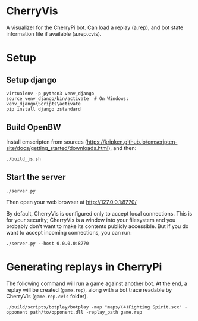 # CherryVis
A visualizer for the CherryPi bot. Can load a replay (a.rep), and bot state
information file if available (a.rep.cvis).

# Setup
## Setup django
```
virtualenv -p python3 venv_django
source venv_django/bin/activate  # On Windows: venv_django\Scripts\activate
pip install django zstandard
```

## Build OpenBW
Install emscripten from sources (https://kripken.github.io/emscripten-site/docs/getting_started/downloads.html), and then:
```
./build_js.sh
```

## Start the server
```
./server.py
```
Then open your web browser at http://127.0.0.1:8770/

By default, CherryVis is configured only to accept local connections. This is for your security; CherryVis is a window into your filesystem and you probably don't want to make its contents publicly accessible. But if you do want to accept incoming connections, you can run:
```
./server.py --host 0.0.0.0:8770
```

# Generating replays in CherryPi
The following command will run a game against another bot.
At the end, a replay will be created (`game.rep`),
along with a bot trace readable by CherryVis (`game.rep.cvis` folder).
```
./build/scripts/botplay/botplay -map "maps/(4)Fighting Spirit.scx" -opponent path/to/opponent.dll -replay_path game.rep
```

